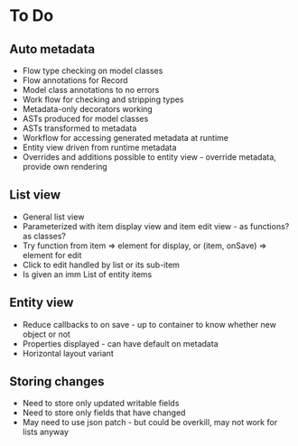 To Do
=====

Auto metadata
-------------

- Flow type checking on model classes
- Flow annotations for Record
- Model class annotations to no errors
- Work flow for checking and stripping types 
- Metadata-only decorators working
- ASTs produced for model classes
- ASTs transformed to metadata
- Workflow for accessing generated metadata at runtime
- Entity view driven from runtime metadata
- Overrides and additions possible to entity view - override metadata, provide own rendering

List view
---------
- General list view
- Parameterized with item display view and item edit view - as functions? as classes?
- Try function from item => element for display, or (item, onSave) => element for edit
- Click to edit handled by list or its sub-item
- Is given an imm List of entity items

Entity view
-----------
- Reduce callbacks to on save - up to container to know whether new object or not
- Properties displayed - can have default on metadata
- Horizontal layout variant

Storing changes
---------------
- Need to store only updated writable fields
- Need to store only fields that have changed
- May need to use json patch - but could be overkill, may not work for lists anyway
 